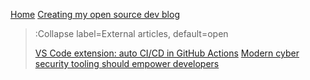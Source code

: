 [Home](/)
[Creating my open source dev blog](/docs/2020-05-02-my-open-source-blog)

> :Collapse label=External articles, default=open
>
> [VS Code extension: auto CI/CD in GitHub Actions](https://medium.com/@shaimendel/vs-code-extension-auto-ci-cd-in-github-actions-4f17cf61f7f7)
> [Modern cyber security tooling should empower developers](https://medium.com/@shaimendel/modern-cyber-security-tooling-should-empower-developers-636f390d3607)

<br><br>

